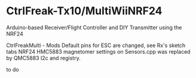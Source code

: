 # CtrlFreak-Tx10/MultiWiiNRF24
Arduino-based Receiver/Flight Controller and DIY Transmitter using the NRF24

CtrlFreakMulti - Mods
Default pins for ESC are changed, see Rx's sketch tabs NRF24
HMC5883 magnetomer settings on Sensors.cpp was replaced by QMC5883 I2c and registry. 


to do
